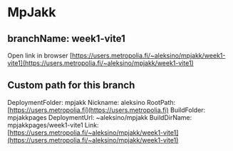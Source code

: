 # MpJakk

## branchName: week1-vite1

Open link in browser [https://users.metropolia.fi/~aleksino/mpjakk/week1-vite1](https://users.metropolia.fi/~aleksino/mpjakk/week1-vite1)

## Custom path for this branch 

DeploymentFolder: mpjakk
Nickname: aleksino
RootPath: [https://users.metropolia.fi](https://users.metropolia.fi)
BuildFolder: mpjakkpages
DeploymentUrl: ~aleksino/mpjakk
BuildDirName: mpjakkpages/week1-vite1
Link: [https://users.metropolia.fi/~aleksino/mpjakk/week1-vite1](https://users.metropolia.fi/~aleksino/mpjakk/week1-vite1)
